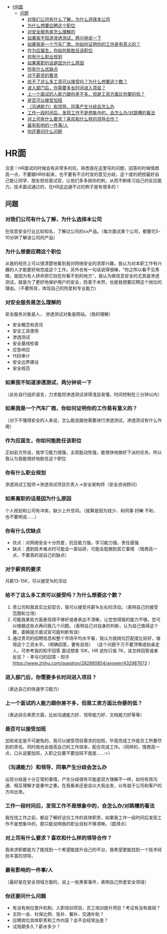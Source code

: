 * [HR面](#hr面)
   * [问题](#问题)
      * [对我们公司有什么了解，为什么选择本公司](#对我们公司有什么了解为什么选择本公司)
      * [为什么想要应聘这个职位](#为什么想要应聘这个职位)
      * [对安全服务是怎么理解的](#对安全服务是怎么理解的)
      * [如果我不知道渗透测试，两分钟说一下](#如果我不知道渗透测试两分钟说一下)
      * [如果我是一个汽车厂商，你如何证明你的工作是有意义的？](#如果我是一个汽车厂商你如何证明你的工作是有意义的)
      * [作为应届生，你如何能胜任该职位](#作为应届生你如何能胜任该职位)
      * [你有什么职业规划](#你有什么职业规划)
      * [如果离职的话是因为什么原因](#如果离职的话是因为什么原因)
      * [你有什么优缺点](#你有什么优缺点)
      * [对于薪资的要求](#对于薪资的要求)
      * [给不了这么多工资可以接受吗？为什么想要这个数？](#给不了这么多工资可以接受吗为什么想要这个数)
      * [进入部门后，你需要多长时间进入项目？](#进入部门后你需要多长时间进入项目)
      * [上一个面试的人能力跟你差不多，但是工资方面比你要的低？](#上一个面试的人能力跟你差不多但是工资方面比你要的低)
      * [是否可以接受加班](#是否可以接受加班)
      * [（沟通能力）和领导、同事产生分歧会怎么办](#沟通能力和领导同事产生分歧会怎么办)
      * [工作一段时间后，发现工作不是想象中的，会怎么办/对跳槽的看法](#工作一段时间后，发现工作不是想象中的，会怎么办/对跳槽的看法)
      * [对上司有什么要求？喜欢和什么样的领导合作？](#对上司有什么要求喜欢和什么样的领导合作)
      * [最有影响的一件事/人](#最有影响的一件事人)
      * [你还要问什么问题](#你还要问什么问题)

# HR面
注意！HR面试的时候会有非常多的坑，熟悉我在这里写的问题，回答的时候情商高一点，不要跟HR吵起来，也不要有不合时宜的意见分歧，这个度的把控最好自己能让同学、朋友担任面试官，让他们多多挑你的刺，从而不断练习自己的反应能力。技术面试通过的，在HR这边通不过的例子是有很多的！

## 问题

### 对我们公司有什么了解，为什么选择本公司
在信息安全行业比较知名，了解过公司的xx产品。（每次面试某个公司，都要花5-10分钟了解该公司的产品）

### 为什么想要应聘这个职位
从我的经历上可以很清楚地看到我对网络安全的浓厚兴趣，我认为对本职工作有兴趣的人才能更好地完成这个工作。另外也有一句话说得很棒，“你之所以看不见黑暗，是因为有人拼命把它挡在你看不到的地方”，我认为做信息安全的尤其是渗透测试，就是为了更好地保护用户的安全，防患于未然，也是我想要应聘这个岗位的理由。（不要照背，体现自己的热爱和专业能力）

### 对安全服务是怎么理解的
安全服务对象是人， 渗透测试对象是网站。（我的理解）
- 安全概念和资讯
- 安全工具使用
- 渗透测试
- 安全基线检查
- 应急响应
- 代码审计
- 安全边界建设
- 安全规范 

### 如果我不知道渗透测试，两分钟说一下
（此处自行组织语言，力求能将渗透测试讲得浅显易懂，时间控制在三分钟以内）

### 如果我是一个汽车厂商，你如何证明你的工作是有意义的？
（对于不懂得安全的人来说，怎么能说服他需要进行渗透测试，渗透测试有什么作用）

### 作为应届生，你如何能胜任该职位
正如前方所说，我学习能力很强，主观能动性强，能很快地做好下派的任务，所以我认为我能很好地胜任这个职位

### 你有什么职业规划
渗透测试工程师->渗透测试项目负责人->安全架构师（安全咨询顾问）

### 如果离职的话是因为什么原因
个人规划和公司有冲突，缺少上升空间。（就算是因为钱少、和同事 <del>打架</del> 不和，也不要明说……）

### 你有什么优缺点
- 优点：对网络安全十分热爱，抗压能力强，学习能力强，责任感强
- 缺点：遇到技术难点时可能会一直钻研，可能会耽搁到其它事情 （情商高一点，不要真的说自己的缺点）

### 对于薪资的要求
月薪13-15K，可以接受1k的浮动

### 给不了这么多工资可以接受吗？为什么想要这个数？
1. 贵公司和我其实比较契合，我可以接受月薪1k左右的浮动。（表明自己的接受范围和立场）
2. 可能我某些方面表现得不够好或者表达不清晰，让您觉得我的能力不够。您可以根据这些点再问我几个问题。（表明自己对自身的判断，认为自己值得这个数，委婉提示面试官可能判断有误）
3. 通过贵司的招聘信息和整个市场平均水平看，我认为我岗位匹配度比较好，值得这个工资水平。（明确回答，要有自信）
（这个问题千万不要顶嘴或拍桌走人，可参考我的知乎回答 面试想拿 10K，HR 说你只值 7K，该怎样回答或者反驳？ - 李与归的回答 - 知乎 https://www.zhihu.com/question/282880854/answer/432987673 ）

### 进入部门后，你需要多长时间进入项目？
（表达自己的快速学习能力）

### 上一个面试的人能力跟你差不多，但是工资方面比你要的低？
（表达综合素质方面，比如沟通能力好、领导能力好、文档能力好等等）

### 是否可以接受加班
加班肯定是不可避免的，我可以接受项目需求的加班，毕竟完成工作是员工所要尽到的责任。同时我也会提高自己的工作效率，配合完成工作。（同样的，情商高一点，口头说要加班，入职之后要不要加班不就是……:>）

### （沟通能力）和领导、同事产生分歧会怎么办
出现分歧是十分正常的事情，产生分歧很有可能是双方理解不一样，如何有效沟通、相互理解才是重中之重。在我看来还是会以大局出发，以有益于公司和客户的方向出发。

### 工作一段时间后，发现工作不是想象中的，会怎么办/对跳槽的看法
我在找工作之前，都会了解好这份工作的具体职责，如果我工作一段时间后发现工作不是想象中的，那只能说明我的职业目标不够清晰。（圆滑点）

### 对上司有什么要求？喜欢和什么样的领导合作？
我来求职都是为了能找到一个希望能提升自己的平台，我希望更能找到一个技术经验丰富的领导。

### 最有影响的一件事/人
（最好是在安全领域方面的，说上一些黑客事件，表明自己热爱安全领域）

### 你还要问什么问题
- 有没有岗位晋升机制，入职培训项目，员工培训提升项目？考证有没有报销？
- 五险一金、社保比例、饭补、餐补、交通补助？
- 应聘岗位具体职责和工作内容？会不会经常出差？
- 试用期多久？薪水多少？
